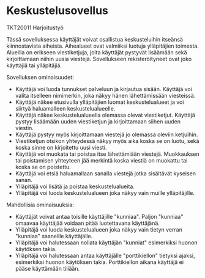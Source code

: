 # Keskustelusovellus
TKT20011 Harjoitustyö

Tässä sovelluksessa käyttäjät voivat osallistua keskusteluihin itseänsä kiinnostavista aiheista. Aihealueet ovat valmiiksi luotuja ylläpitäjien toimesta.
Alueilla on erikseen viestiketjuja, joita käyttäjät pystyvät lisäämään sekä kirjoittamaan niihin uusia viestejä. Sovellukseen rekisteröityneet ovat joko käyttäjiä tai ylläpitäjiä.

Sovelluksen ominaisuudet:
- Käyttäjä voi luoda tunnukset palveluun ja kirjautua sisään. Käyttäjä voi valita itselleen nimimerkin, joka näkyy hänen lähettämissään viesteissä.
- Käyttäjä näkee etusivulla ylläpitäjien luomat keskustelualueet ja voi siirtyä haluamalleen keskustelualueelle. 
- Käyttäjä näkee keskustelualueella olemassa olevat viestiketjut. Käyttäjä pystyy lisäämään uuden viestiketjun ja kirjoittamaan siihen uuden viestin. 
- Käyttäjä pystyy myös kirjoittamaan viestejä jo olemassa oleviin ketjuihin.
- Viestiketjun otsikon yhteydessä näkyy myös aika koska se on luotu, sekä koska sinne on kirjoitettu uusi viesti.
- Käyttäjä voi muokata tai poistaa itse lähettämiään viestejä. Muokkauksen tai poistamisen yhteyteen jää merkintä koska viestiä on muokattu tai koska se on poistettu.
- Käyttäjä voi etsiä haluamallaan sanalla viestejä jotka sisältävät kyseisen sanan.
- Ylläpitäjä voi lisätä ja poistaa keskustelualueita.
- Ylläpitäjä voi luoda keskustelualueen joka näkyy vain muille ylläpitäjille.

Mahdollisia ominaisuuksia:
- Käyttäjät voivat antaa toisille käyttäjille "kunniaa". Paljon "kunniaa" omaavaa käyttäjää voidaan pitää luotettavana käyttäjänä.
- Ylläpitäjä voi luoda keskustelualueen joka näkyy vain tietyn verran "kunniaa" saaneille käyttäjälle.
- Ylläpitäjä voi halutessaan nollata käyttäjän "kunniat" esimerkiksi huonon käytöksen takia.
- Ylläpitäjä voi halutessaan antaa käyttäjälle "porttikiellon" tietyksi ajaksi, esimerkiksi huonon käytöksen takia. Porttikiellon aikana käyttäjä ei pääse käyttämään tiliään.

